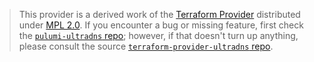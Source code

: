 > This provider is a derived work of the [Terraform Provider](https://github.com/ultradns/terraform-provider-ultradns)
> distributed under [MPL 2.0](https://www.mozilla.org/en-US/MPL/2.0/). If you encounter a bug or missing feature,
> first check the [`pulumi-ultradns` repo](https://github.com/BookerSoftwareInc/pulumi-ultradns/issues); however, if that doesn't turn up anything,
> please consult the source [`terraform-provider-ultradns` repo](https://github.com/ultradns/terraform-provider-ultradns/issues).
